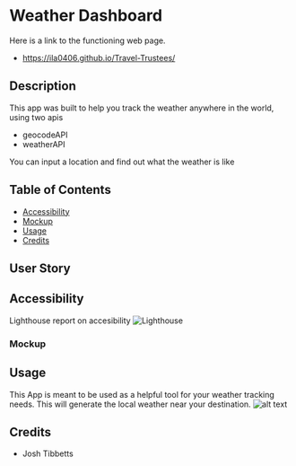 # Weather Dashboard
Here is a link to the functioning web page.
- https://ila0406.github.io/Travel-Trustees/
## Description
This app was built to help you track the weather anywhere in the world, using two apis 
- geocodeAPI
- weatherAPI

You can input a location and find out what the weather is like
## Table of Contents
- [Accessibility](#accessibility)
- [Mockup](#mockup)
- [Usage](#usage)
- [Credits](#credits)

## User Story
## Accessibility
Lighthouse report on accesibility
![Lighthouse](./assets/img/accessibility.png)

### Mockup
## Usage
This App is meant to be used as a helpful tool for your weather tracking needs. This will generate the local weather near your destination.
    ![alt text](assets/img/screenshot.png)
## Credits
- Josh Tibbetts
